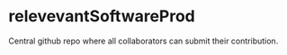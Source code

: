# relevevantSoftwareProd

Central github repo where all collaborators can submit their contribution. 
